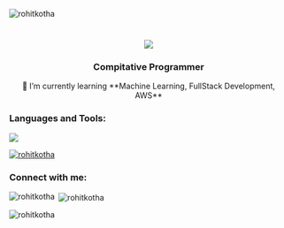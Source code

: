 <p align="left"> <img src="https://komarev.com/ghpvc/?username=rohitkotha&label=Profile%20views&color=0e75b6&style=flat" alt="rohitkotha" /> </p>



<h1 align="center">
    <img src="https://readme-typing-svg.herokuapp.com/?font=Righteous&size=35&center=true&vCenter=true&width=500&height=70&duration=4000&lines=Hi+There!+👋;+I'm+Rohit+Kotha!;" />
</h1>
<h3 align="center">Compitative Programmer</h3>
<div align="center">
 🌱 I’m currently learning **Machine Learning, FullStack Development, AWS**
</div>
<h3 align="left">Languages and Tools:</h3>
<p >
  <a href="https://skillicons.dev">
    <img src="https://skillicons.dev/icons?i=git,c,cpp,python,java,html,css,javascript,linux,aws" />
  </a>
</p>
<p align="left"> <a href="https://github.com/ryo-ma/github-profile-trophy"><img src="https://github-profile-trophy.vercel.app/?username=rohitkotha" alt="rohitkotha" /></a> </p>

<h3 align="left">Connect with me:</h3>
<p align="left">
</p>




<p><img align="left" src="https://github-readme-stats.vercel.app/api/top-langs?username=rohitkotha&show_icons=true&locale=en&layout=compact" alt="rohitkotha" /></p>

<p>&nbsp;<img align="center" src="https://github-readme-stats.vercel.app/api?username=rohitkotha&show_icons=true&locale=en" alt="rohitkotha" /></p>

<p><img align="center" src="https://github-readme-streak-stats.herokuapp.com/?user=rohitkotha&" alt="rohitkotha" /></p>


